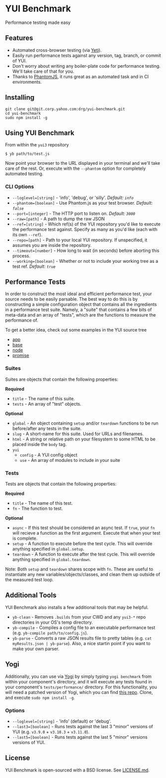 # YUI Benchmark

Performance testing made easy

## Features
 * Automated cross-browser testing (via [Yeti](http://yeti.cx/)).
 * Easily run performance tests against any version, tag, branch, or commit of YUI.
 * Don't worry about writing any boiler-plate code for performance testing. We'll take care of that for you.
 * Thanks to [PhantomJS](http://phantomjs.org/), it runs great as an automated task and in CI environments.

## Installing

	git clone git@git.corp.yahoo.com:drg/yui-benchmark.git
	cd yui-benchmark
	sudo npm install -g

## Using YUI Benchmark

From within the `yui3` repository

	$ yb path/to/test.js

Now point your browser to the URL displayed in your terminal and we'll take care of the rest.
Or, execute with the `--phantom` option for completely automated testing.

### CLI Options

* ``--loglevel=[string]`` - 'info', 'debug', or 'silly'. *Default: `info`*
* ``--phantom=[boolean]`` - Use Phantom.js as your test browser. *Default: `false`*
* ``--port=[integer]`` - The HTTP port to listen on. *Default: `3000`*
* ``--raw=[path]`` - A path to dump the raw JSON
* ``--ref=[string]`` - Which ref(s) of the YUI repository you'd like to execute the performance test against. Specify as many as you'd like (each with its own `--ref`).
* ``--repo=[path]`` - Path to your local YUI repository. If unspecified, it assumes you are inside the repository.
* ``--timeout=[number]`` - How long to wait (in seconds) before aborting this process.
* ``--working=[boolean]`` - Whether or not to include your working tree as a test ref. *Default: `true`*

## Performance Tests

In order to construct the most ideal and efficient performance test, your
source needs to be easily parsable.  The best way to do this is by constructing
a simple configuration object that contains all the ingredients in a
performance test suite.  Namely, a "suite" that contains a few bits of meta-data
and an array of "tests", which are the functions to measure the performance of.

To get a better idea, check out some examples in the YUI source tree

 * [app](https://github.com/derek/yui3/blob/new-perf/src/app/tests/performance/app.js)
 * [base](https://github.com/derek/yui3/blob/new-perf/src/base/tests/performance/)
 * [node](https://github.com/derek/yui3/blob/new-perf/src/node/tests/performance/)
 * [promise](https://github.com/derek/yui3/blob/new-perf/src/promise/tests/performance/promise.js)

### Suites
Suites are objects that contain the following properties:

**Required**
 * `title` - The name of this suite.
 * `tests` - An array of "test" objects.

**Optional**
 * `global` - An object containing `setup` and/or `teardown` functions to be run before/after any tests in the suite.
 * `slug` - A short-name for this suite. Used for URLs and filenames.
 * `html` - A string or relative path on your filesystem to some HTML to be placed inside the `body` tag.
 * `yui`
    * `config` - A YUI config object
    * `use` - An array of modules to include in your suite

### Tests
Tests are objects that contain the following properties:

**Required**
 * `title` - The name of this test.
 * `fn` - The function to test.

**Optional**
 * `async` - If this test should be considered an async test. If `true`, your `fn` will recieve a function as the first argument. Execute that when your test is complete.
 * `setup` - A function to execute before the test cycle. This will override anything specified in `global.setup`.
 * `teardown` - A function to execute after the test cycle. This will override anything specified in `global.teardown`.

Note: Both `setup` and `teardown` shares scope with `fn`.  These are useful to instantiate any new variables/objects/classes, and clean them up outside of the measured test loop.

## Additional Tools
YUI Benchmark also installs a few additional tools that may be helpful.

 * `yb-clean` - Removes `.builds` from your CWD and any `yui3-*` repo directories in your OS's temp directory.
 * `yb-compile` - Compiles a config file to an executable performance test (e.g. `yb-compile path/to/config.js`).
 * `yb-parse` - Converts a raw JSON results file to pretty tables (e.g. `cat myResults.json | yb-parse`). Also, a nice startin point if you want to make your own parser.

## Yogi
Additionally, you can use via [Yogi](https://github.com/yui/yogi) by
simply typing `yogi benchmark` from within your component's directory,
and it will execute any tests found in your component's `tests/performance/`
directory. For this functionality, you will need a patched version of
Yogi, which you can find [this repo](https://github.com/derek/yogi/).
Clone, and execute `sudo npm install -g`.

### Options
* ``--loglevel=[string]`` - 'info' (default) or 'debug'.
* ``--last3=[boolean]`` - Runs tests against the last 3 "minor" versions of YUI (e.g. `v3.9.0` + `v3.10.3` + `v3.11.0`).
* ``--last5=[boolean]`` - Runs tests against the last 5 "minor" versions versions of YUI.

## License
YUI Benchmark is open-sourced with a BSD license.  See [LICENSE.md](LICENSE.md).
